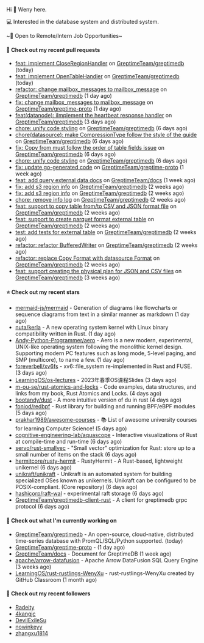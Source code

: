 Hi 👋 Weny here.

💻 Interested in the database system and distributed system.

~🍺 Open to Remote/Intern Job Opportunities~

#### 🔨 Check out my recent pull requests

- [feat: implement CloseRegionHandler](https://github.com/GreptimeTeam/greptimedb/pull/1569) on [GreptimeTeam/greptimedb](https://github.com/GreptimeTeam/greptimedb) (today)
- [feat: implement OpenTableHandler](https://github.com/GreptimeTeam/greptimedb/pull/1567) on [GreptimeTeam/greptimedb](https://github.com/GreptimeTeam/greptimedb) (today)
- [refactor: change mailbox_messages to mailbox_message](https://github.com/GreptimeTeam/greptimedb/pull/1557) on [GreptimeTeam/greptimedb](https://github.com/GreptimeTeam/greptimedb) (1 day ago)
- [fix: change mailbox_messages to mailbox_message](https://github.com/GreptimeTeam/greptime-proto/pull/33) on [GreptimeTeam/greptime-proto](https://github.com/GreptimeTeam/greptime-proto) (1 day ago)
- [feat(datanode): iImplement the heartbeat response handler](https://github.com/GreptimeTeam/greptimedb/pull/1547) on [GreptimeTeam/greptimedb](https://github.com/GreptimeTeam/greptimedb) (3 days ago)
- [chore: unify code styling](https://github.com/GreptimeTeam/greptimedb/pull/1523) on [GreptimeTeam/greptimedb](https://github.com/GreptimeTeam/greptimedb) (6 days ago)
- [chore(datasource): make CompressionType follow the style of the guide](https://github.com/GreptimeTeam/greptimedb/pull/1522) on [GreptimeTeam/greptimedb](https://github.com/GreptimeTeam/greptimedb) (6 days ago)
- [fix: Copy from must follow the order of table fields issue](https://github.com/GreptimeTeam/greptimedb/pull/1521) on [GreptimeTeam/greptimedb](https://github.com/GreptimeTeam/greptimedb) (6 days ago)
- [chore: unify code styling](https://github.com/GreptimeTeam/greptimedb/pull/1518) on [GreptimeTeam/greptimedb](https://github.com/GreptimeTeam/greptimedb) (6 days ago)
- [fix: update go-generated code](https://github.com/GreptimeTeam/greptime-proto/pull/31) on [GreptimeTeam/greptime-proto](https://github.com/GreptimeTeam/greptime-proto) (1 week ago)
- [feat: add query external data docs](https://github.com/GreptimeTeam/docs/pull/341) on [GreptimeTeam/docs](https://github.com/GreptimeTeam/docs) (1 week ago)
- [fix: add s3 region info](https://github.com/GreptimeTeam/greptimedb/pull/1492) on [GreptimeTeam/greptimedb](https://github.com/GreptimeTeam/greptimedb) (2 weeks ago)
- [fix: add s3 region info](https://github.com/GreptimeTeam/greptimedb/pull/1486) on [GreptimeTeam/greptimedb](https://github.com/GreptimeTeam/greptimedb) (2 weeks ago)
- [chore: remove info log](https://github.com/GreptimeTeam/greptimedb/pull/1483) on [GreptimeTeam/greptimedb](https://github.com/GreptimeTeam/greptimedb) (2 weeks ago)
- [feat: support to copy table from/to CSV and JSON format file](https://github.com/GreptimeTeam/greptimedb/pull/1475) on [GreptimeTeam/greptimedb](https://github.com/GreptimeTeam/greptimedb) (2 weeks ago)
- [feat: support to create parquet format external table](https://github.com/GreptimeTeam/greptimedb/pull/1463) on [GreptimeTeam/greptimedb](https://github.com/GreptimeTeam/greptimedb) (2 weeks ago)
- [test: add tests for external table](https://github.com/GreptimeTeam/greptimedb/pull/1460) on [GreptimeTeam/greptimedb](https://github.com/GreptimeTeam/greptimedb) (2 weeks ago)
- [refactor: refactor BufferedWriter](https://github.com/GreptimeTeam/greptimedb/pull/1439) on [GreptimeTeam/greptimedb](https://github.com/GreptimeTeam/greptimedb) (2 weeks ago)
- [refactor: replace Copy Format with datasource Format](https://github.com/GreptimeTeam/greptimedb/pull/1435) on [GreptimeTeam/greptimedb](https://github.com/GreptimeTeam/greptimedb) (2 weeks ago)
- [feat: support creating the physical plan for JSON and CSV files](https://github.com/GreptimeTeam/greptimedb/pull/1424) on [GreptimeTeam/greptimedb](https://github.com/GreptimeTeam/greptimedb) (3 weeks ago)

#### ⭐ Check out my recent stars

- [mermaid-js/mermaid](https://github.com/mermaid-js/mermaid) - Generation of diagrams like flowcharts or sequence diagrams from text in a similar manner as markdown (1 day ago)
- [nuta/kerla](https://github.com/nuta/kerla) - A new operating system kernel with Linux binary compatibility written in Rust. (1 day ago)
- [Andy-Python-Programmer/aero](https://github.com/Andy-Python-Programmer/aero) - Aero is a new modern, experimental, UNIX-like operating system following the monolithic kernel design. Supporting modern PC features such as long mode, 5-level paging, and SMP (multicore), to name a few. (1 day ago)
- [foreverbell/xv6fs](https://github.com/foreverbell/xv6fs) - xv6::file_system re-implemented in Rust and FUSE. (3 days ago)
- [LearningOS/os-lectures](https://github.com/LearningOS/os-lectures) - 2023年春季OS课程Slides (3 days ago)
- [m-ou-se/rust-atomics-and-locks](https://github.com/m-ou-se/rust-atomics-and-locks) - Code examples, data structures, and links from my book, Rust Atomics and Locks. (4 days ago)
- [bootandy/dust](https://github.com/bootandy/dust) - A more intuitive version of du in rust (4 days ago)
- [foniod/redbpf](https://github.com/foniod/redbpf) - Rust library for building and running BPF/eBPF modules (5 days ago)
- [prakhar1989/awesome-courses](https://github.com/prakhar1989/awesome-courses) - :books: List of awesome university courses for learning Computer Science! (5 days ago)
- [cognitive-engineering-lab/aquascope](https://github.com/cognitive-engineering-lab/aquascope) - Interactive visualizations of Rust at compile-time and run-time (6 days ago)
- [servo/rust-smallvec](https://github.com/servo/rust-smallvec) - &#34;Small vector&#34; optimization for Rust: store up to a small number of items on the stack (6 days ago)
- [hermitcore/rusty-hermit](https://github.com/hermitcore/rusty-hermit) - RustyHermit - A Rust-based, lightweight unikernel (6 days ago)
- [unikraft/unikraft](https://github.com/unikraft/unikraft) - Unikraft is an automated system for building specialized OSes known as unikernels. Unikraft can be configured to be POSIX-compliant. (Core repository) (6 days ago)
- [hashicorp/raft-wal](https://github.com/hashicorp/raft-wal) - experimental raft storage (6 days ago)
- [GreptimeTeam/greptimedb-client-rust](https://github.com/GreptimeTeam/greptimedb-client-rust) - A client for greptimedb grpc protocol (6 days ago)

#### 👷 Check out what I'm currently working on

- [GreptimeTeam/greptimedb](https://github.com/GreptimeTeam/greptimedb) - An open-source, cloud-native, distributed time-series database with PromQL/SQL/Python supported. (today)
- [GreptimeTeam/greptime-proto](https://github.com/GreptimeTeam/greptime-proto) -  (1 day ago)
- [GreptimeTeam/docs](https://github.com/GreptimeTeam/docs) - Document for GreptimeDB (1 week ago)
- [apache/arrow-datafusion](https://github.com/apache/arrow-datafusion) - Apache Arrow DataFusion SQL Query Engine (3 weeks ago)
- [LearningOS/rust-rustlings-WenyXu](https://github.com/LearningOS/rust-rustlings-WenyXu) - rust-rustlings-WenyXu created by GitHub Classroom (1 month ago)

#### 👯 Check out my recent followers

- [Radeity](https://github.com/Radeity)
- [4kangjc](https://github.com/4kangjc)
- [DevilExileSu](https://github.com/DevilExileSu)
- [nowinkeyy](https://github.com/nowinkeyy)
- [zhangxu1814](https://github.com/zhangxu1814)


